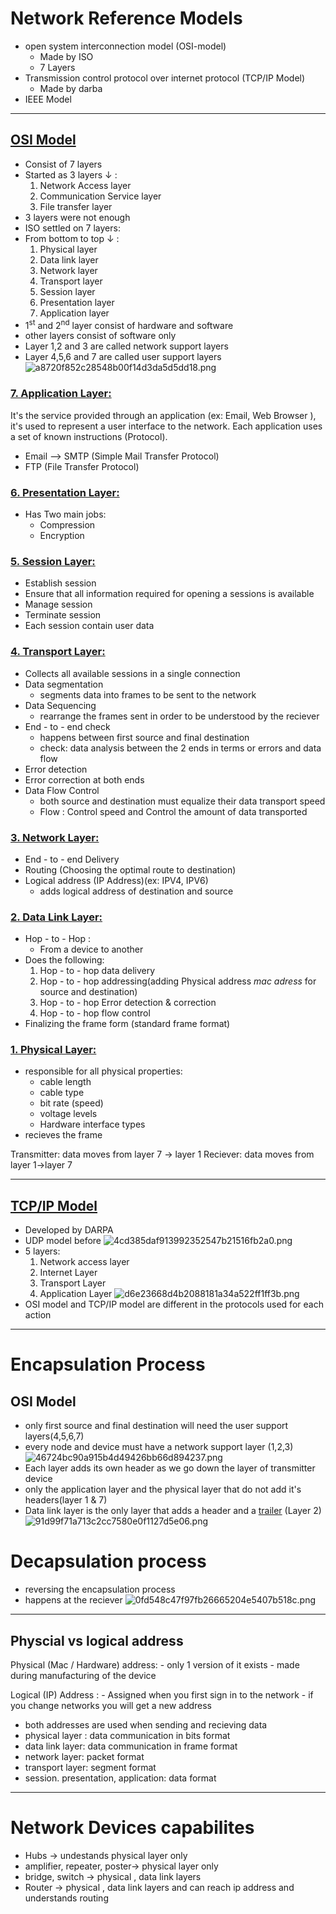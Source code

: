 # Network Reference Models

- open system interconnection model (OSI-model)
    - Made by ISO
    - 7 Layers
- Transmission control protocol over internet protocol (TCP/IP Model)
    - Made by darba
- IEEE Model

* * *

## <u>OSI Model</u>

- Consist of 7 layers
- Started as 3 layers ↓ :
    1.  Network Access layer
    2.  Communication Service layer
    3.  File transfer layer
- 3 layers were not enough
- ISO settled on 7 layers:
- From bottom to top ↓ :
    1.  Physical layer
    2.  Data link layer
    3.  Network layer
    4.  Transport layer
    5.  Session layer
    6.  Presentation layer
    7.  Application layer
- 1<sup>st</sup> and 2<sup>nd</sup> layer consist of hardware and software
- other layers consist of software only
- Layer 1,2 and 3 are called network support layers
- Layer 4,5,6 and 7 are called user support layers
    ![a8720f852c28548b00f14d3da5d5dd18.png](../../../_resources/a8720f852c28548b00f14d3da5d5dd18.png)

### <u>7\. Application Layer:</u>

It's the service provided through an application (ex: Email, Web Browser ), it's used to represent a user interface to the network.
Each application uses a set of known instructions (Protocol).

- Email --> SMTP (Simple Mail Transfer Protocol)
- FTP (File Transfer Protocol)

### <u>6\. Presentation Layer:</u>

- Has Two main jobs:
    - Compression
    - Encryption

### <u>5\. Session Layer:</u>

- Establish session
- Ensure that all information required for opening a sessions is available
- Manage session
- Terminate session
- Each session contain user data

### <u>4\. Transport Layer:</u>

- Collects all available sessions in a single connection
- Data segmentation
    - segments data into frames to be sent to the network
- Data Sequencing
    - rearrange the frames sent in order to be understood by the reciever
- End - to - end check
    - happens between first source and final destination
    - check: data analysis between the 2 ends in terms or errors and data flow
- Error detection
- Error correction at both ends
- Data Flow Control
    - both source and destination must equalize their data transport speed
    - Flow : Control speed and Control the amount of data transported

### <u>3\. Network Layer:</u>

- End - to - end Delivery
- Routing (Choosing the optimal route to destination)
- Logical address (IP Address)(ex: IPV4, IPV6)
    - adds logical address of destination and source

### <u>2\. Data Link Layer:</u>

- Hop - to - Hop :
    - From a device to another
- Does the following:
    1.  Hop - to - hop data delivery
    2.  Hop - to - hop addressing(adding Physical address *mac adress* for source and destination)
    3.  Hop - to - hop Error detection & correction
    4.  Hop - to - hop flow control
- Finalizing the frame form (standard frame format)

### <u>1\. Physical Layer:</u>

- responsible for all physical properties:
    - cable length
    - cable type
    - bit rate (speed)
    - voltage levels
    - Hardware interface types
- recieves the frame

Transmitter: data moves from layer 7 -> layer 1
Reciever: data moves from layer 1->layer 7

* * *

## <u>TCP/IP Model</u>

- Developed by DARPA
- UDP model before
    ![4cd385daf913992352547b21516fb2a0.png](../../../_resources/4cd385daf913992352547b21516fb2a0.png)
- 5 layers:
    1.  Network access layer
    2.  Internet Layer
    3.  Transport Layer
    4.  Application Layer
        ![d6e23668d4b2088181a34a522ff1ff3b.png](../../../_resources/d6e23668d4b2088181a34a522ff1ff3b.png)
- OSI model and TCP/IP model are different in the protocols used for each action

* * *

# Encapsulation Process

## OSI Model

- only first source and final destination will need the user support layers(4,5,6,7)
- every node and device must have a network support layer (1,2,3)
    ![46724bc90a915b4d49426bb66d894237.png](../../../_resources/46724bc90a915b4d49426bb66d894237.png)
- Each layer adds its own header as we go down the layer of transmitter device
- only the application layer and the physical layer that do not add it's headers(layer 1 & 7)
- Data link layer is the only layer that adds a header and a <u>trailer</u> (Layer 2)
    ![91d99f71a713c2cc7580e0f1127d5e06.png](../../../_resources/91d99f71a713c2cc7580e0f1127d5e06.png)

# Decapsulation process

- reversing the encapsulation process
- happens at the reciever
    ![0fd548c47f97fb26665204e5407b518c.png](../../../_resources/0fd548c47f97fb26665204e5407b518c.png)

* * *

## Physcial vs logical address

Physical (Mac / Hardware) address:
\- only 1 version of it exists
\- made during manufacturing of the device

Logical (IP) Address :
\- Assigned when you first sign in to the network
\- if you change networks you will get a new address

- both addresses are used when sending and recieving data
- physical layer : data communication in bits format
- data link layer: data communication in frame format
- network layer: packet format
- transport layer: segment format
- session. presentation, application: data format

* * *

# Network Devices capabilites

- Hubs -> undestands physical layer only
- amplifier, repeater, poster-> physical layer only
- bridge, switch -> physical , data link layers
- Router -> physical , data link layers and can reach ip address and understands routing